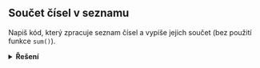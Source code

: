 ## Součet čísel v seznamu

Napiš kód, který zpracuje seznam čísel a vypíše jejich součet (bez použití funkce `sum()`).

<details>
<summary><b>Řešení</b></summary>


```python
soucet = 0

for cislo in [1, 2, 3, 4]:
    soucet += cislo

print(soucet)
```

</details>
